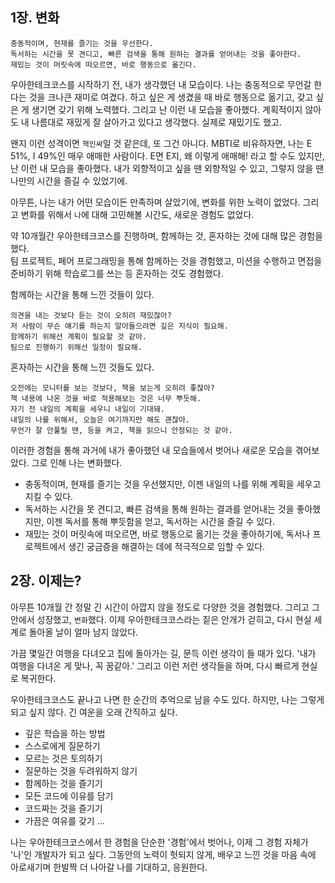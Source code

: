 ## 1장. 변화

```
충동적이며, 현재를 즐기는 것을 우선한다.
독서하는 시간을 못 견디고, 빠른 검색을 통해 원하는 결과를 얻어내는 것을 좋아한다.
재밌는 것이 머릿속에 떠오르면, 바로 행동으로 옮긴다.
```

우아한테크코스를 시작하기 전, 내가 생각했던 내 모습이다. 나는 충동적으로 무언갈 한다는 것을 크나큰 재미로 여겼다. 하고 싶은 게 생겼을 때 바로 행동으로 옮기고, 갖고 싶은 게 생기면 갖기 위해 노력했다.
그리고 난 이런 내 모습을 좋아했다. 계획적이지 않아도 내 나름대로 재밌게 잘 살아가고 있다고 생각했다. 실제로 재밌기도 했고.

왠지 이런 성격이면 `핵인싸`일 것 같은데, 또 그건 아니다. MBTI로 비유하자면, 나는 E 51%, I 49%인 매우 애매한 사람이다. 
E면 E지, 왜 이렇게 애매해! 라고 할 수도 있지만, 난 이런 내 모습을 좋아했다. 내가 외향적이고 싶을 땐 외향적일 수 있고, 그렇지 않을 땐 나만의 시간을 즐길 수 있었기에.

아무튼, 나는 내가 어떤 모습이든 만족하며 살았기에, 변화를 위한 노력이 없었다. 그리고 변화를 위해서 `나`에 대해 고민해볼 시간도, 새로운 경험도 없었다.


약 10개월간 우아한테크코스를 진행하며, 함께하는 것, 혼자하는 것에 대해 많은 경험을 했다.  
팀 프로젝트, 페어 프로그래밍을 통해 함께하는 것을 경험했고, 미션을 수행하고 면접을 준비하기 위해 학습로그를 쓰는 등 혼자하는 것도 경험했다.


함께하는 시간을 통해 느낀 것들이 있다.

```
의견을 내는 것보다 듣는 것이 오히려 재밌잖아?
저 사람이 무슨 얘기를 하는지 알아들으려면 깊은 지식이 필요해.
함께하기 위해선 계획이 필요할 것 같아.
팀으로 진행하기 위해선 일정이 필요해. 
```

혼자하는 시간을 통해 느낀 것들도 있다.

```
오전에는 모니터를 보는 것보다, 책을 보는게 오히려 좋잖아?
책 내용에 나온 것을 바로 적용해보는 것은 너무 뿌듯해.
자기 전 내일의 계획을 세우니 내일이 기대돼.
내일의 나를 위해서, 오늘은 여기까지만 해도 괜찮아.
무언가 잘 안풀릴 땐, 등을 켜고, 책을 읽으니 안정되는 것 같아.
```


이러한 경험을 통해 과거에 내가 좋아했던 내 모습들에서 벗어나 새로운 모습을 겪어보았다.
그로 인해 나는 변화했다.

* 충동적이며, 현재를 즐기는 것을 우선했지만, 이젠 내일의 나를 위해 계획을 세우고 지킬 수 있다.
* 독서하는 시간을 못 견디고, 빠른 검색을 통해 원하는 결과를 얻어내는 것을 좋아했지만, 이젠 독서를 통해 뿌듯함을 얻고, 독서하는 시간을 즐길 수 있다.
* 재밌는 것이 머릿속에 떠오르면, 바로 행동으로 옮기는 것을 좋아하기에, 독서나 프로젝트에서 생긴 궁금증을 해결하는 데에 적극적으로 임할 수 있다.


## 2장. 이제는?

아무튼 10개월 간 정말 긴 시간이 아깝지 않을 정도로 다양한 것을 경험했다. 그리고 그 안에서 성장했고, `변화`했다.
이제 우아한테크코스라는 짙은 안개가 걷히고, 다시 현실 세계로 돌아올 날이 얼마 남지 않았다.

가끔 몇일간 여행을 다녀오고 집에 돌아가는 길, 문득 이런 생각이 들 때가 있다.
'내가 여행을 다녀온 게 맞나, 꼭 꿈같아.'
그리고 이런 저런 생각들을 하며, 다시 빠르게 현실로 복귀한다.

우아한테크코스도 끝나고 나면 한 순간의 추억으로 남을 수도 있다. 하지만, 나는 그렇게 되고 싶지 않다. 긴 여운을 오래 간직하고 싶다.

* 깊은 학습을 하는 방법
* 스스로에게 질문하기
* 모르는 것은 토의하기
* 질문하는 것을 두려워하지 않기
* 함께하는 것을 즐기기
* 모든 코드에 이유를 담기
* 코드짜는 것을 즐기기
* 가끔은 여유를 갖기
...

나는 우아한테크코스에서 한 경험을 단순한 '경험'에서 벗어나, 이제 그 경험 자체가 '나'인 개발자가 되고 싶다.
그동안의 노력이 헛되지 않게, 배우고 느낀 것을 마음 속에 아로새기며 한발짝 더 나아갈 나를 기대하고, 응원한다.

